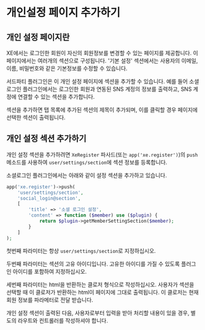 # 개인설정 페이지 추가하기

## 개인 설정 페이지란

XE에서는 로그인한 회원이 자신의 회원정보를 변경할 수 있는 페이지를 제공합니다. 이 페이지에서는 여러개의 섹션으로 구성됩니다. '기본 설정' 섹션에서는 사용자의 이메일, 이름, 비밀번호와 같은 기본정보를 수정할 수 있습니다.

서드파티 플러그인은 이 개인 설정 페이지에 섹션을 추가할 수 있습니다. 예를 들어 소셜로그인 플러그인에서는 로그인한 회원과 연동된 SNS 계정의 정보를 출력하고, SNS 계정에 연결할 수 있는 섹션을 추가합니다.

섹션을 추가하면 탭 목록에 추가된 섹션의 제목이 추가되며, 이를 클릭할 경우 페이지에 선택한 섹션이 출력됩니다.

## 개인 설정 섹션 추가하기


개인 설정 섹션을 추가하려면 `XeRegister` 파사드(또는 `app('xe.register')`)의 `push` 메소드를 사용하여 `user/settings/section`에 섹션 정보를 등록합니다.

소셜로그인 플러그인에서는 아래와 같이 설정 섹션을 추가하고 있습니다.

```php
app('xe.register')->push(
    'user/settings/section',
    'social_login@section',
    [
        'title' => '소셜 로그인 설정',
        'content' => function ($member) use ($plugin) {
            return $plugin->getMemberSettingSection($member);
        }
    ]
);
```

첫번째 파라미터는 항상 `user/settings/section`로 지정하십시오.

두번째 파라미터는 섹션의 고유 아이디입니다. 고유한 아이디를 가질 수 있도록 플러그인 아이디를 포함하여 지정하십시오.

세번째 파라미터는 html을 반환하는 클로저 형식으로 작성하십시오. 사용자가 섹션을 선택할 때 이 클로저가 반환하는 html이 페이지에 그대로 출력됩니다. 이 클로저는 현재 회원 정보를 파라메터로 전달 받습니다.

개인 설정 섹션이 출력된 다음, 사용자로부터 입력을 받아 처리할 내용이 있을 경우, 별도의 라우트와 컨트롤러를 작성하셔야 합니다.

